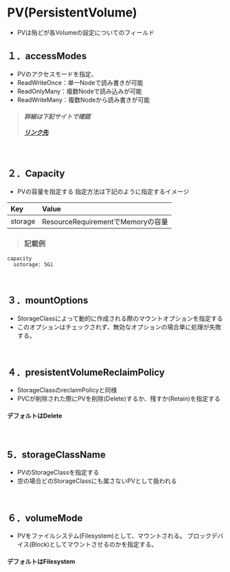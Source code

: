 # PV(PersistentVolume)
- PVは殆どが各Volumeの設定についてのフィールド

## １．accessModes
- PVのアクセスモードを指定、
- ReadWriteOnce：単一Nodeで読み書きが可能
- ReadOnlyMany：複数Nodeで読み込みが可能
- ReadWriteMany：複数Nodeから読み書きが可能

> ##### 詳細は下記サイトで確認<br><br>[リンク先](https://kubernetes.io/ja/docs/concepts/storage/persistent-volumes/#%E3%82%A2%E3%82%AF%E3%82%BB%E3%82%B9%E3%83%A2%E3%83%BC%E3%83%89)

<br>

## ２．Capacity

- PVの容量を指定する
指定方法は下記のように指定するイメージ

|Key|Value|
|:--|:--|
|storage|ResourceRequirementでMemoryの容量|

> ### 記載例

```yaml:sample
capacity
  sotorage: 5Gi
```

<br>

## ３．mountOptions
- StorageClassによって動的に作成される際のマウントオプションを指定する
- このオプションはチェックされず、無効なオプションの場合単に処理が失敗する。

<br>

## ４．presistentVolumeReclaimPolicy
- StorageClassのreclaimPolicyと同様
- PVCが削除された際にPVを削除(Delete)するか、残すか(Retain)を指定する

#### デフォルトはDelete

<br>

## 5．storageClassName
- PVのStorageClassを指定する
- 空の場合どのStorageClassにも属さないPVとして扱われる

<br>

## ６．volumeMode
- PVをファイルシステム(Filesystem)として、マウントされる。
  ブロックデバイス(Block)としてマウントさせるのかを指定する。
  
#### デフォルトはFilesystem